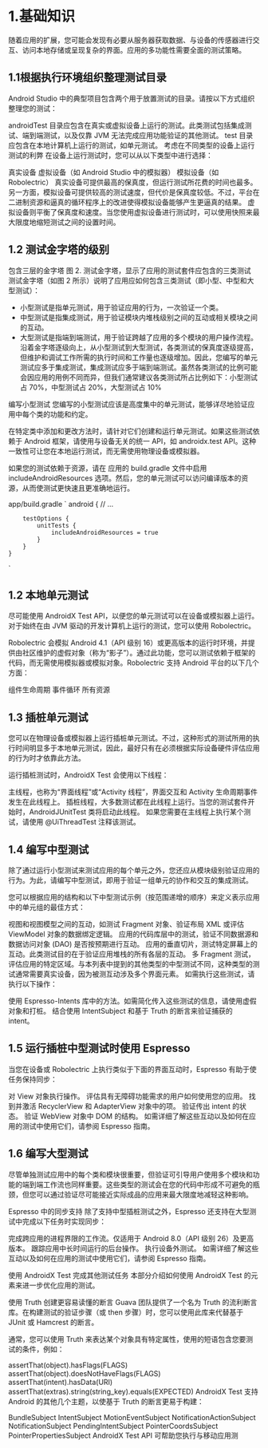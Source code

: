 # 1.基础知识
随着应用的扩展，您可能会发现有必要从服务器获取数据、与设备的传感器进行交互、访问本地存储或呈现复杂的界面。应用的多功能性需要全面的测试策略。

## 1.1根据执行环境组织整理测试目录
Android Studio 中的典型项目包含两个用于放置测试的目录。请按以下方式组织整理您的测试：

androidTest 目录应包含在真实或虚拟设备上运行的测试。此类测试包括集成测试、端到端测试，以及仅靠 JVM 无法完成应用功能验证的其他测试。
test 目录应包含在本地计算机上运行的测试，如单元测试。
考虑在不同类型的设备上运行测试的利弊
在设备上运行测试时，您可以从以下类型中进行选择：

真实设备
虚拟设备（如 Android Studio 中的模拟器）
模拟设备（如 Robolectric）
真实设备可提供最高的保真度，但运行测试所花费的时间也最多。另一方面，模拟设备可提供较高的测试速度，但代价是保真度较低。不过，平台在二进制资源和逼真的循环程序上的改进使得模拟设备能够产生更逼真的结果。
虚拟设备则平衡了保真度和速度。当您使用虚拟设备进行测试时，可以使用快照来最大限度地缩短测试之间的设置时间。

## 1.2 测试金字塔的级别
包含三层的金字塔
图 2. 测试金字塔，显示了应用的测试套件应包含的三类测试
测试金字塔（如图 2 所示）说明了应用应如何包含三类测试（即小型、中型和大型测试）：

- 小型测试是指单元测试，用于验证应用的行为，一次验证一个类。
- 中型测试是指集成测试，用于验证模块内堆栈级别之间的互动或相关模块之间的互动。
- 大型测试是指端到端测试，用于验证跨越了应用的多个模块的用户操作流程。
沿着金字塔逐级向上，从小型测试到大型测试，各类测试的保真度逐级提高，但维护和调试工作所需的执行时间和工作量也逐级增加。因此，您编写的单元测试应多于集成测试，集成测试应多于端到端测试。虽然各类测试的比例可能会因应用的用例不同而异，但我们通常建议各类测试所占比例如下：小型测试占 70%，中型测试占 20%，大型测试占 10%

编写小型测试
您编写的小型测试应该是高度集中的单元测试，能够详尽地验证应用中每个类的功能和约定。

在特定类中添加和更改方法时，请针对它们创建和运行单元测试。如果这些测试依赖于 Android 框架，请使用与设备无关的统一 API，如 androidx.test API。这种一致性可让您在本地运行测试，而无需使用物理设备或模拟器。

如果您的测试依赖于资源，请在 应用的 build.gradle 文件中启用 includeAndroidResources 选项。然后，您的单元测试可以访问编译版本的资源，从而使测试更快速且更准确地运行。

app/build.gradle
`
android {
// ...

        testOptions {
            unitTests {
                includeAndroidResources = true
            }
        }
    }

`
## 1.2 本地单元测试
尽可能使用 AndroidX Test API，以便您的单元测试可以在设备或模拟器上运行。对于始终在由 JVM 驱动的开发计算机上运行的测试，您可以使用 Robolectric。

Robolectric 会模拟 Android 4.1（API 级别 16）或更高版本的运行时环境，并提供由社区维护的虚假对象（称为“影子”）。通过此功能，您可以测试依赖于框架的代码，而无需使用模拟器或模拟对象。Robolectric 支持 Android 平台的以下几个方面：

组件生命周期
事件循环
所有资源

## 1.3 插桩单元测试
您可以在物理设备或模拟器上运行插桩单元测试。不过，这种形式的测试所用的执行时间明显多于本地单元测试，因此，最好只有在必须根据实际设备硬件评估应用的行为时才依靠此方法。

运行插桩测试时，AndroidX Test 会使用以下线程：

主线程，也称为“界面线程”或“Activity 线程”，界面交互和 Activity 生命周期事件发生在此线程上。
插桩线程，大多数测试都在此线程上运行。当您的测试套件开始时，AndroidJUnitTest 类将启动此线程。
如果您需要在主线程上执行某个测试，请使用 @UiThreadTest 注释该测试。

## 1.4 编写中型测试
除了通过运行小型测试来测试应用的每个单元之外，您还应从模块级别验证应用的行为。为此，请编写中型测试，即用于验证一组单元的协作和交互的集成测试。

您可以根据应用的结构和以下中型测试示例（按范围递增的顺序）来定义表示应用中的单元组的最佳方式：

视图和视图模型之间的互动，如测试 Fragment 对象、验证布局 XML 或评估 ViewModel 对象的数据绑定逻辑。
应用的代码库层中的测试，验证不同数据源和数据访问对象 (DAO) 是否按预期进行互动。
应用的垂直切片，测试特定屏幕上的互动。此类测试目的在于验证应用堆栈的所有各层的互动。
多 Fragment 测试，评估应用的特定区域。与本列表中提到的其他类型的中型测试不同，这种类型的测试通常需要真实设备，因为被测互动涉及多个界面元素。
如需执行这些测试，请执行以下操作：

使用 Espresso-Intents 库中的方法。如需简化传入这些测试的信息，请使用虚假对象和打桩。
结合使用 IntentSubject 和基于 Truth 的断言来验证捕获的 intent。

## 1.5 运行插桩中型测试时使用 Espresso
当您在设备或 Robolectric 上执行类似于下面的界面互动时，Espresso 有助于使任务保持同步：

对 View 对象执行操作。
评估具有无障碍功能需求的用户如何使用您的应用。
找到并激活 RecyclerView 和 AdapterView 对象中的项。
验证传出 intent 的状态。
验证 WebView 对象中 DOM 的结构。
如需详细了解这些互动以及如何在应用的测试中使用它们，请参阅 Espresso 指南。
## 1.6 编写大型测试

尽管单独测试应用中的每个类和模块很重要，但验证可引导用户使用多个模块和功能的端到端工作流也同样重要。这些类型的测试会在您的代码中形成不可避免的瓶颈，但您可以通过验证尽可能接近实际成品的应用来最大限度地减轻这种影响。

Espresso 中的同步支持
除了支持中型插桩测试之外，Espresso 还支持在大型测试中完成以下任务时实现同步：

完成跨应用的进程界限的工作流。仅适用于 Android 8.0（API 级别 26）及更高版本。
跟踪应用中长时间运行的后台操作。
执行设备外测试。
如需详细了解这些互动以及如何在应用的测试中使用它们，请参阅 Espresso 指南。


使用 AndroidX Test 完成其他测试任务
本部分介绍如何使用 AndroidX Test 的元素来进一步优化应用的测试。

使用 Truth 创建更容易读懂的断言
Guava 团队提供了一个名为 Truth 的流利断言库。在构建测试的验证步骤（或 then 步骤）时，您可以使用此库来代替基于 JUnit 或 Hamcrest 的断言。

通常，您可以使用 Truth 来表达某个对象具有特定属性，使用的短语包含您要测试的条件，例如：

assertThat(object).hasFlags(FLAGS)
assertThat(object).doesNotHaveFlags(FLAGS)
assertThat(intent).hasData(URI)
assertThat(extras).string(string_key).equals(EXPECTED)
AndroidX Test 支持 Android 的其他几个主题，以使基于 Truth 的断言更易于构建：

BundleSubject
IntentSubject
MotionEventSubject
NotificationActionSubject
NotificationSubject
PendingIntentSubject
PointerCoordsSubject
PointerPropertiesSubject
AndroidX Test API 可帮助您执行与移动应用测

